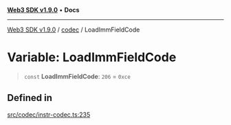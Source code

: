 [**Web3 SDK v1.9.0**](../../../README.md) • **Docs**

***

[Web3 SDK v1.9.0](../../../globals.md) / [codec](../README.md) / LoadImmFieldCode

# Variable: LoadImmFieldCode

> `const` **LoadImmFieldCode**: `206` = `0xce`

## Defined in

[src/codec/instr-codec.ts:235](https://github.com/Mystic-Nayy/alephium-web3/blob/ee41f5e0e7d7fb0b155fe62f05b2ac03772895ca/packages/web3/src/codec/instr-codec.ts#L235)
